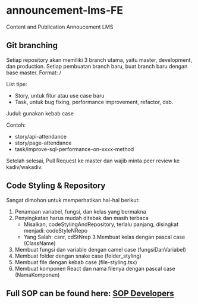 # announcement-lms-FE
Content and Publication Annoucement LMS

## Git branching

Setiap repository akan memiliki 3 branch utama, yaitu master, development, dan production.
Setiap pembuatan branch baru, buat branch baru dengan base master.
Format: <tipe>/<judul>
  
List tipe:
- Story, untuk fitur atau use case baru
- Task, untuk bug fixing, performance improvement, refactor, dsb.
  
Judul: gunakan kebab case  
  
Contoh:
- story/api-attendance
- story/page-attendance
- task/improve-sql-performance-on-xxxx-method

Setelah selesai, Pull Request ke master dan wajib minta peer review ke kadiv/wakadiv.

## Code Styling & Repository
Sangat dimohon untuk memperhatikan hal-hal berikut:
1. Penamaan variabel, fungsi, dan kelas yang bermakna
2. Penyingkatan harus mudah ditebak dan masih terbaca
   * Misalkan, codeStylingAndRepository, terlalu panjang, disingkat menjadi: codeStyleNRepo
   * Yang Salah: csnr, cdStNrep
3.Membuat kelas dengan pascal case (ClassName)
4. Membuat fungsi dan variable dengan camel case (fungsiDanVariabel)
5. Membuat folder dengan snake case (folder_styling)
6. Membuat file dengan kebab case (file-styling.tsx)
7. Membuat komponen React dan nama filenya dengan pascal case (NamaKomponen)


## Full SOP can be found here: [SOP Developers](https://docs.google.com/document/d/12Ko3DKYiEBoLxn1Z0gpVBmrNwEv4rm6LfWiPOCkqy00/edit#)
